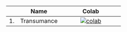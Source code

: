 <table class = "docutils align-default">
   <thead>
      <tr class="row-odd" style="text-align:center">
         <th class="head"></th>
         <th class="head">Name</th>
         <th class="head" width = "150">Colab</th>
      </tr>
   </thead>
   <tbody>
      <tr class="row-odd">
         <td>1.</td>
         <td>Transumance</td>
         <td style="text-align:center"><a href="https://colab.research.google.com/github/un-fao/FAO-Water-Applications/Transhumance"><img src="https://colab.research.google.com/assets/colab-badge.svg" alt="colab"/></a></td>
      </tr>
   </tbody>
</table>